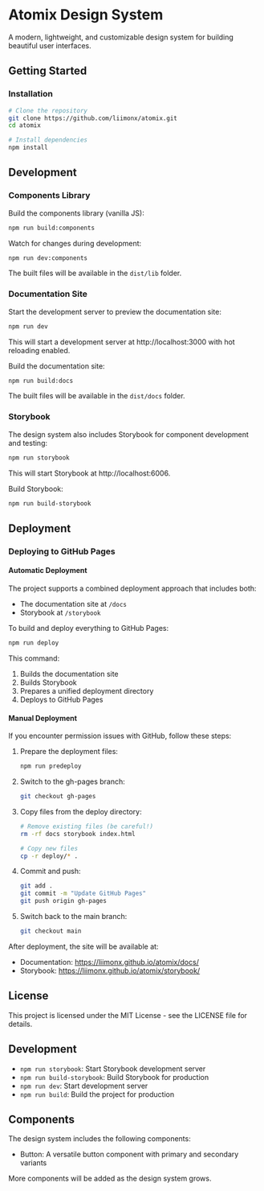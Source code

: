 # Atomix Design System

A modern, lightweight, and customizable design system for building beautiful user interfaces.

## Getting Started

### Installation

```bash
# Clone the repository
git clone https://github.com/liimonx/atomix.git
cd atomix

# Install dependencies
npm install
```

## Development

### Components Library

Build the components library (vanilla JS):

```bash
npm run build:components
```

Watch for changes during development:

```bash
npm run dev:components
```

The built files will be available in the `dist/lib` folder.

### Documentation Site

Start the development server to preview the documentation site:

```bash
npm run dev
```

This will start a development server at http://localhost:3000 with hot reloading enabled.

Build the documentation site:

```bash
npm run build:docs
```

The built files will be available in the `dist/docs` folder.

### Storybook

The design system also includes Storybook for component development and testing:

```bash
npm run storybook
```

This will start Storybook at http://localhost:6006.

Build Storybook:

```bash
npm run build-storybook
```

## Deployment

### Deploying to GitHub Pages

#### Automatic Deployment

The project supports a combined deployment approach that includes both:
- The documentation site at `/docs`
- Storybook at `/storybook`

To build and deploy everything to GitHub Pages:

```bash
npm run deploy
```

This command:
1. Builds the documentation site
2. Builds Storybook
3. Prepares a unified deployment directory
4. Deploys to GitHub Pages

#### Manual Deployment

If you encounter permission issues with GitHub, follow these steps:

1. Prepare the deployment files:
   ```bash
   npm run predeploy
   ```

2. Switch to the gh-pages branch:
   ```bash
   git checkout gh-pages
   ```

3. Copy files from the deploy directory:
   ```bash
   # Remove existing files (be careful!)
   rm -rf docs storybook index.html
   
   # Copy new files
   cp -r deploy/* .
   ```

4. Commit and push:
   ```bash
   git add .
   git commit -m "Update GitHub Pages"
   git push origin gh-pages
   ```

5. Switch back to the main branch:
   ```bash
   git checkout main
   ```

After deployment, the site will be available at:
- Documentation: https://liimonx.github.io/atomix/docs/
- Storybook: https://liimonx.github.io/atomix/storybook/

## License

This project is licensed under the MIT License - see the LICENSE file for details.

## Development

- `npm run storybook`: Start Storybook development server
- `npm run build-storybook`: Build Storybook for production
- `npm run dev`: Start development server
- `npm run build`: Build the project for production

## Components

The design system includes the following components:

- Button: A versatile button component with primary and secondary variants

More components will be added as the design system grows.
